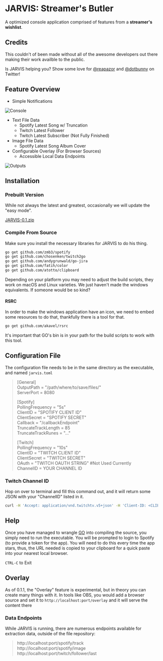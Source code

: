 # JARVIS: Streamer's Butler
A optimized console application comprised of features from a **streamer's wishlist**. 

## Credits
This couldn't of been made without all of the awesome developers out there making their work availble to the public. 
  
Is JARVIS helping you? Show some love for [@reapazor](http://twitch.tv/reapazor) and [@dotbunny](http://twitter.com/dotbunny/) on Twitter!

## Feature Overview
* Simple Notifications

![Console](https://dl.dropboxusercontent.com/u/118962/JARVIS/console.png)

* Text File Data
    * Spotify Latest Song w/ Truncation
    * Twitch Latest Follower
    * Twitch Latest Subscriber (Not Fully Finished)
* Image File Data
    * Spotify Latest Song Album Cover
* Configurable Overlay (For Browser Sources)
    * Accessible Local Data Endpoints

![Outputs](https://dl.dropboxusercontent.com/u/118962/JARVIS/outputs.png)

## Installation

### Prebuilt Version
While not always the latest and greatest, occasionally we will update the "easy mode".  

[JARVIS-0.1.zip](https://github.com/dotBunny/JARVIS/releases/download/0.1/JARVIS-0.1.zip)

### Compile From Source

Make sure you install the necessary libraries for JARVIS to do his thing.
```bash
go get github.com/zmb3/spotify  
go get github.com/chosenken/twitch2go  
go get github.com/andygrunwald/go-jira
go get github.com/fatih/color
go get github.com/atotto/clipboard
```

Depending on your platform you may need to adjust the build scripts, they work on macOS and Linux varieties. We just haven't made the windows equivalents. If someone would be so kind? 

#### RSRC

In order to make the windows application have an icon, we need to embed some resources to do that, thankfully there is a tool for that.

```bash
go get github.com/akavel/rsrc
```

It's important that GO's bin is in your path for the build scripts to work with this tool.

## Configuration File
The configuration file needs to be in the same directory as the executable, and named `jarvis.toml`

>[General]  
>OutputPath = "/path/where/to/save/files/"  
>ServerPort = 8080
>  
>[Spotify]  
>PollingFrequency = "5s"  
>ClientID = "SPOTIFY CLIENT ID"  
>ClientSecret = "SPOTIFY SECRET"  
>Callback = "/callbackEndpoint"  
>TruncateTrackLength = 85  
>TruncateTrackRunes = "..."  
>  
>[Twitch]  
>PollingFrequency = "10s"  
>ClientID = "TWITCH CLIENT ID"  
>ClientSecret = "TWITCH SECRET"  
>OAuth = "TWITCH OAUTH STRING" #Not Used Currently  
>ChannelID = YOUR CHANNEL ID  
  
### Twitch Channel ID
Hop on over to terminal and fill this command out, and it will return some JSON with your "ChannelID" listed in it.
```bash
curl -H 'Accept: application/vnd.twitchtv.v5+json' -H 'Client-ID: <CLIENT ID>' -X GET https://api.twitch.tv/kraken/users?login=<USERNAME>
```

## Help
Once you have managed to wrangle [GO](https://golang.org/) into compiling the source, you simply need to run the executable. You will be prompted to login to Spotify (to provide a token for the app). You will need to do this every time the app stars, thus, the URL needed is copied to your clipboard for a quick paste into your nearest local browser.

`CTRL-C` to Exit

## Overlay
As of 0.1.1, the "Overlay" feature is experimental, but in theory you can create many things with it.  In tools like OBS, you would add a browser source and set it to `http://localhost:port/overlay` and it will serve the content there

### Data Endpoints
While JARVIS is running, there are numerous endpoints available for extraction data, outside of the file repository:

>http://localhost:port/spotify/track  
>http://localhost:port/spotify/image  
>http://localhost:port/twitch/follower/last  

